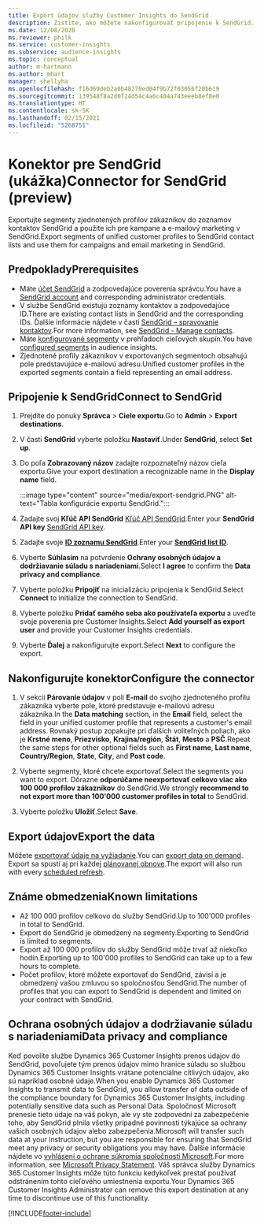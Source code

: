 ```yaml
---
title: Export údajov služby Customer Insights do SendGrid
description: Zistite, ako môžete nakonfigurovať pripojenie k SendGrid.
ms.date: 12/08/2020
ms.reviewer: philk
ms.service: customer-insights
ms.subservice: audience-insights
ms.topic: conceptual
author: m-hartmann
ms.author: mhart
manager: shellyha
ms.openlocfilehash: f16d69deb2a0b48270ed04f9b72f03056f20b619
ms.sourcegitcommit: 139548f8a2d0f24d54c4a6c404a743eeeb8ef8e0
ms.translationtype: HT
ms.contentlocale: sk-SK
ms.lasthandoff: 02/15/2021
ms.locfileid: "5268751"
---
```

# <a name="connector-for-sendgrid-preview"></a><span data-ttu-id="6ca13-103">Konektor pre SendGrid (ukážka)</span><span class="sxs-lookup"><span data-stu-id="6ca13-103">Connector for SendGrid (preview)</span></span>

<span data-ttu-id="6ca13-104">Exportujte segmenty zjednotených profilov zákazníkov do zoznamov kontaktov SendGrid a použite ich pre kampane a e-mailový marketing v SendGrid.</span><span class="sxs-lookup"><span data-stu-id="6ca13-104">Export segments of unified customer profiles to SendGrid contact lists and use them for campaigns and email marketing in SendGrid.</span></span> 

## <a name="prerequisites"></a><span data-ttu-id="6ca13-105">Predpoklady</span><span class="sxs-lookup"><span data-stu-id="6ca13-105">Prerequisites</span></span>

-   <span data-ttu-id="6ca13-106">Máte [účet SendGrid](https://sendgrid.com/) a zodpovedajúce poverenia správcu.</span><span class="sxs-lookup"><span data-stu-id="6ca13-106">You have a [SendGrid account](https://sendgrid.com/) and corresponding administrator credentials.</span></span>
-   <span data-ttu-id="6ca13-107">V službe SendGrid existujú zoznamy kontaktov a zodpovedajúce ID.</span><span class="sxs-lookup"><span data-stu-id="6ca13-107">There are existing contact lists in SendGrid and the corresponding IDs.</span></span> <span data-ttu-id="6ca13-108">Ďalšie informácie nájdete v časti [SendGrid – spravovanie kontaktov](https://sendgrid.com/docs/ui/managing-contacts/create-and-manage-contacts/#manage-contacts).</span><span class="sxs-lookup"><span data-stu-id="6ca13-108">For more information, see [SendGrid - Manage contacts](https://sendgrid.com/docs/ui/managing-contacts/create-and-manage-contacts/#manage-contacts).</span></span>
-   <span data-ttu-id="6ca13-109">Máte [konfigurované segmenty](segments.md) v prehľadoch cieľových skupín.</span><span class="sxs-lookup"><span data-stu-id="6ca13-109">You have [configured segments](segments.md) in audience insights.</span></span>
-   <span data-ttu-id="6ca13-110">Zjednotené profily zákazníkov v exportovaných segmentoch obsahujú pole predstavujúce e-mailovú adresu.</span><span class="sxs-lookup"><span data-stu-id="6ca13-110">Unified customer profiles in the exported segments contain a field representing an email address.</span></span>

## <a name="connect-to-sendgrid"></a><span data-ttu-id="6ca13-111">Pripojenie k SendGrid</span><span class="sxs-lookup"><span data-stu-id="6ca13-111">Connect to SendGrid</span></span>

1. <span data-ttu-id="6ca13-112">Prejdite do ponuky **Správca** > **Ciele exportu**.</span><span class="sxs-lookup"><span data-stu-id="6ca13-112">Go to **Admin** > **Export destinations**.</span></span>

1. <span data-ttu-id="6ca13-113">V časti **SendGrid** vyberte položku **Nastaviť**.</span><span class="sxs-lookup"><span data-stu-id="6ca13-113">Under **SendGrid**, select **Set up**.</span></span>

1. <span data-ttu-id="6ca13-114">Do poľa **Zobrazovaný názov** zadajte rozpoznateľný názov cieľa exportu.</span><span class="sxs-lookup"><span data-stu-id="6ca13-114">Give your export destination a recognizable name in the **Display name** field.</span></span>

   :::image type="content" source="media/export-sendgrid.PNG" alt-text="Tabla konfigurácie exportu SendGrid.":::

1. <span data-ttu-id="6ca13-116">Zadajte svoj **Kľúč API SendGrid** [Kľúč API SendGrid](https://sendgrid.com/docs/ui/account-and-settings/api-keys/).</span><span class="sxs-lookup"><span data-stu-id="6ca13-116">Enter your **SendGrid API key** [SendGrid API key](https://sendgrid.com/docs/ui/account-and-settings/api-keys/).</span></span>

1. <span data-ttu-id="6ca13-117">Zadajte svoje **[ID zoznamu SendGrid](https://sendgrid.com/docs/ui/managing-contacts/create-and-manage-contacts/#manage-contacts)**.</span><span class="sxs-lookup"><span data-stu-id="6ca13-117">Enter your **[SendGrid list ID](https://sendgrid.com/docs/ui/managing-contacts/create-and-manage-contacts/#manage-contacts)**.</span></span>

1. <span data-ttu-id="6ca13-118">Vyberte **Súhlasím** na potvrdenie **Ochrany osobných údajov a dodržiavanie súladu s nariadeniami**.</span><span class="sxs-lookup"><span data-stu-id="6ca13-118">Select **I agree** to confirm the **Data privacy and compliance**.</span></span>

1. <span data-ttu-id="6ca13-119">Vyberte položku **Pripojiť** na inicializáciu pripojenia k SendGrid.</span><span class="sxs-lookup"><span data-stu-id="6ca13-119">Select **Connect** to initialize the connection to SendGrid.</span></span>

1. <span data-ttu-id="6ca13-120">Vyberte položku **Pridať samého seba ako používateľa exportu** a uveďte svoje poverenia pre Customer Insights.</span><span class="sxs-lookup"><span data-stu-id="6ca13-120">Select **Add yourself as export user** and provide your Customer Insights credentials.</span></span>

1. <span data-ttu-id="6ca13-121">Vyberte **Ďalej** a nakonfigurujte export.</span><span class="sxs-lookup"><span data-stu-id="6ca13-121">Select **Next** to configure the export.</span></span>

## <a name="configure-the-connector"></a><span data-ttu-id="6ca13-122">Nakonfigurujte konektor</span><span class="sxs-lookup"><span data-stu-id="6ca13-122">Configure the connector</span></span>

1. <span data-ttu-id="6ca13-123">V sekcii **Párovanie údajov** v poli **E-mail** do svojho zjednoteného profilu zákazníka vyberte pole, ktoré predstavuje e-mailovú adresu zákazníka.</span><span class="sxs-lookup"><span data-stu-id="6ca13-123">In the **Data matching** section, in the **Email** field, select the field in your unified customer profile that represents a customer's email address.</span></span> <span data-ttu-id="6ca13-124">Rovnaký postup zopakujte pri ďalších voliteľných poliach, ako je **Krstné meno**, **Priezvisko**, **Krajina/región**, **Štát**, **Mesto** a **PSČ**.</span><span class="sxs-lookup"><span data-stu-id="6ca13-124">Repeat the same steps for other optional fields such as **First name**, **Last name**, **Country/Region**, **State**, **City**, and **Post code**.</span></span>

1. <span data-ttu-id="6ca13-125">Vyberte segmenty, ktoré chcete exportovať.</span><span class="sxs-lookup"><span data-stu-id="6ca13-125">Select the segments you want to export.</span></span> <span data-ttu-id="6ca13-126">Dôrazne **odporúčame neexportovať celkovo viac ako 100 000 profilov zákazníkov** do SendGrid.</span><span class="sxs-lookup"><span data-stu-id="6ca13-126">We strongly **recommend to not export more than 100'000 customer profiles in total** to SendGrid.</span></span> 

1. <span data-ttu-id="6ca13-127">Vyberte položku **Uložiť**.</span><span class="sxs-lookup"><span data-stu-id="6ca13-127">Select **Save**.</span></span>

## <a name="export-the-data"></a><span data-ttu-id="6ca13-128">Export údajov</span><span class="sxs-lookup"><span data-stu-id="6ca13-128">Export the data</span></span>

<span data-ttu-id="6ca13-129">Môžete [exportovať údaje na vyžiadanie](export-destinations.md).</span><span class="sxs-lookup"><span data-stu-id="6ca13-129">You can [export data on demand](export-destinations.md).</span></span> <span data-ttu-id="6ca13-130">Export sa spustí aj pri každej [plánovanej obnove](system.md#schedule-tab).</span><span class="sxs-lookup"><span data-stu-id="6ca13-130">The export will also run with every [scheduled refresh](system.md#schedule-tab).</span></span>

## <a name="known-limitations"></a><span data-ttu-id="6ca13-131">Známe obmedzenia</span><span class="sxs-lookup"><span data-stu-id="6ca13-131">Known limitations</span></span>

- <span data-ttu-id="6ca13-132">Až 100 000 profilov celkovo do služby SendGrid.</span><span class="sxs-lookup"><span data-stu-id="6ca13-132">Up to 100'000 profiles in total to SendGrid.</span></span>
- <span data-ttu-id="6ca13-133">Export do SendGrid je obmedzený na segmenty.</span><span class="sxs-lookup"><span data-stu-id="6ca13-133">Exporting to SendGrid is limited to segments.</span></span>
- <span data-ttu-id="6ca13-134">Export až 100 000 profilov do služby SendGrid môže trvať až niekoľko hodín.</span><span class="sxs-lookup"><span data-stu-id="6ca13-134">Exporting up to 100'000 profiles to SendGrid can take up to a few hours to complete.</span></span> 
- <span data-ttu-id="6ca13-135">Počet profilov, ktoré môžete exportovať do SendGrid, závisí a je obmedzený vašou zmluvou so spoločnosťou SendGrid.</span><span class="sxs-lookup"><span data-stu-id="6ca13-135">The number of profiles that you can export to SendGrid is dependent and limited on your contract with SendGrid.</span></span>

## <a name="data-privacy-and-compliance"></a><span data-ttu-id="6ca13-136">Ochrana osobných údajov a dodržiavanie súladu s nariadeniami</span><span class="sxs-lookup"><span data-stu-id="6ca13-136">Data privacy and compliance</span></span>

<span data-ttu-id="6ca13-137">Keď povolíte službe Dynamics 365 Customer Insights prenos údajov do SendGrid, povoľujete tým prenos údajov mimo hranice súladu so službou Dynamics 365 Customer Insights vrátane potenciálne citlivých údajov, ako sú napríklad osobné údaje.</span><span class="sxs-lookup"><span data-stu-id="6ca13-137">When you enable Dynamics 365 Customer Insights to transmit data to SendGrid, you allow transfer of data outside of the compliance boundary for Dynamics 365 Customer Insights, including potentially sensitive data such as Personal Data.</span></span> <span data-ttu-id="6ca13-138">Spoločnosť Microsoft prenesie tieto údaje na váš pokyn, ale vy ste zodpovední za zabezpečenie toho, aby SendGrid plnila všetky prípadné povinnosti týkajúce sa ochrany vašich osobných údajov alebo zabezpečenia.</span><span class="sxs-lookup"><span data-stu-id="6ca13-138">Microsoft will transfer such data at your instruction, but you are responsible for ensuring that SendGrid meet any privacy or security obligations you may have.</span></span> <span data-ttu-id="6ca13-139">Ďalšie informácie nájdete vo [vyhlásení o ochrane súkromia spoločnosti Microsoft](https://go.microsoft.com/fwlink/?linkid=396732).</span><span class="sxs-lookup"><span data-stu-id="6ca13-139">For more information, see [Microsoft Privacy Statement](https://go.microsoft.com/fwlink/?linkid=396732).</span></span>
<span data-ttu-id="6ca13-140">Váš správca služby Dynamics 365 Customer Insights môže túto funkciu kedykoľvek prestať používať odstránením tohto cieľového umiestnenia exportu.</span><span class="sxs-lookup"><span data-stu-id="6ca13-140">Your Dynamics 365 Customer Insights Administrator can remove this export destination at any time to discontinue use of this functionality.</span></span>


[!INCLUDE[footer-include](../includes/footer-banner.md)]